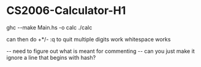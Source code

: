 # CS2006-Calculator-H1


 ghc --make Main.hs -o calc
 ./calc 

 can then do +*/-
 :q to quit
 multiple digits work
 whitespace works

-- need to figure out what is meant for commenting
-- can you just make it ignore a line that begins with hash?

